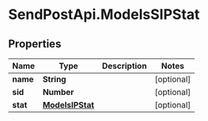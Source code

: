 # SendPostApi.ModelsSIPStat

## Properties
Name | Type | Description | Notes
------------ | ------------- | ------------- | -------------
**name** | **String** |  | [optional] 
**sid** | **Number** |  | [optional] 
**stat** | [**ModelsIPStat**](ModelsIPStat.md) |  | [optional] 

